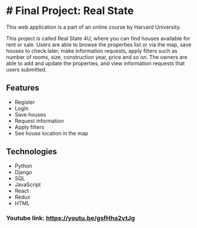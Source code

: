 

# # Final Project: Real State

This web application is a part of an online course by Harvard University.

This project is called Real State 4U, where you can find houses available for rent or sale.
Users are able to browse the properties list or via the map, save houses to check later, make information requests, apply filters such as number of rooms, size, construction year, price and so on. The owners are able to add and update the properties, and view information requests that users submitted.

## Features
-  Register
-  Login
-  Save houses
-  Request information
-  Apply filters
-  See house location in the map

## Technologies
- Python
-  Django
-  SQL
-  JavaScript
-  React
-  Redux
-  HTML

### Youtube link: https://youtu.be/gsfHha2vtJg



